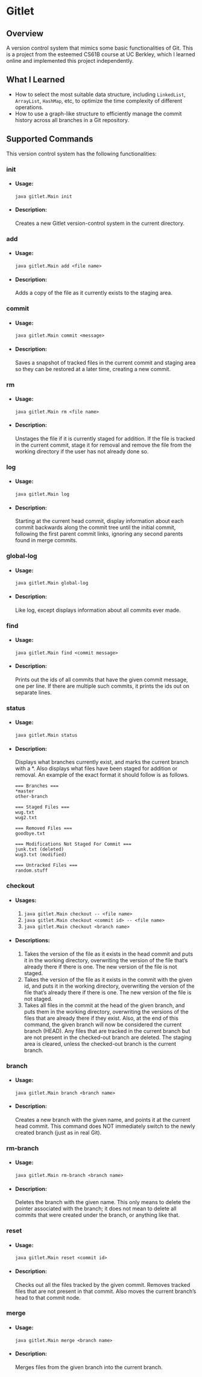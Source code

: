 # Gitlet

## Overview
A version control system that mimics some basic functionalities of Git. This is a project from the esteemed CS61B course at UC Berkley, which I learned online and implemented this project independently.

## What I Learned
- How to select the most suitable data structure, including `LinkedList`, `ArrayList`, `HashMap`, etc, to optimize the time complexity of different operations.
- How to use a graph-like structure to efficiently manage the commit history across all branches in a Git repository.

## Supported Commands
This version control system has the following functionalities:

### init
- #### Usage:
  `java gitlet.Main init`
- #### Description:
  Creates a new Gitlet version-control system in the current directory.

### add
- #### Usage:
  `java gitlet.Main add <file name>`
- #### Description:
  Adds a copy of the file as it currently exists to the staging area.

### commit
- #### Usage:
  `java gitlet.Main commit <message>`
- #### Description:
  Saves a snapshot of tracked files in the current commit and staging area so they can be restored at a later time, creating a new commit.

### rm
- #### Usage:
  `java gitlet.Main rm <file name>`
- #### Description:
  Unstages the file if it is currently staged for addition. If the file is tracked in the current commit, stage it for removal and remove the file from the working directory if the user has not already done so.

### log
- #### Usage:
  `java gitlet.Main log`
- #### Description:
  Starting at the current head commit, display information about each commit backwards along the commit tree until the initial commit, following the first parent commit links, ignoring any second parents found in merge commits.

### global-log
- #### Usage:
  `java gitlet.Main global-log`
- #### Description:
  Like log, except displays information about all commits ever made.

### find
- #### Usage:
  `java gitlet.Main find <commit message>`
- #### Description:
  Prints out the ids of all commits that have the given commit message, one per line. If there are multiple such commits, it prints the ids out on separate lines.

### status
- #### Usage:
  `java gitlet.Main status`
- #### Description:
  Displays what branches currently exist, and marks the current branch with a *. Also displays what files have been staged for addition or removal. An example of the exact format it should follow is as follows.
  ```
  === Branches ===
  *master
  other-branch
  
  === Staged Files ===
  wug.txt
  wug2.txt 
  
  === Removed Files ===
  goodbye.txt
  
  === Modifications Not Staged For Commit ===
  junk.txt (deleted)
  wug3.txt (modified)
  
  === Untracked Files ===
  random.stuff
  ```

### checkout
- #### Usages:
  1. `java gitlet.Main checkout -- <file name>`
  2. `java gitlet.Main checkout <commit id> -- <file name>`
  3. `java gitlet.Main checkout <branch name>`
- #### Descriptions:
  1. Takes the version of the file as it exists in the head commit and puts it in the working directory, overwriting the version of the file that’s already there if there is one. The new version of the file is not staged.
  2. Takes the version of the file as it exists in the commit with the given id, and puts it in the working directory, overwriting the version of the file that’s already there if there is one. The new version of the file is not staged.
  3. Takes all files in the commit at the head of the given branch, and puts them in the working directory, overwriting the versions of the files that are already there if they exist. Also, at the end of this command, the given branch will now be considered the current branch (HEAD). Any files that are tracked in the current branch but are not present in the checked-out branch are deleted. The staging area is cleared, unless the checked-out branch is the current branch.

### branch
- #### Usage: 
  `java gitlet.Main branch <branch name>`
- #### Description: 
  Creates a new branch with the given name, and points it at the current head commit. This command does NOT immediately switch to the newly created branch (just as in real Git). 


### rm-branch
- #### Usage: 
  `java gitlet.Main rm-branch <branch name>`
- #### Description: 
  Deletes the branch with the given name. This only means to delete the pointer associated with the branch; it does not mean to delete all commits that were created under the branch, or anything like that.

### reset
- #### Usage:
  `java gitlet.Main reset <commit id>`
- #### Description: 
  Checks out all the files tracked by the given commit. Removes tracked files that are not present in that commit. Also moves the current branch’s head to that commit node.

### merge
- #### Usage: 
  `java gitlet.Main merge <branch name>`
- #### Description: 
  Merges files from the given branch into the current branch.